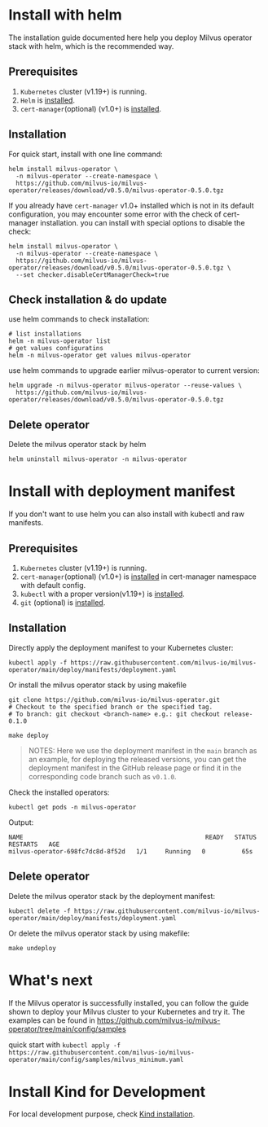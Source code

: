 # Install with helm
The installation guide documented here help you deploy Milvus operator stack with helm, which is the recommended way.

## Prerequisites
1. `Kubernetes` cluster (v1.19+) is running.
2. `Helm` is [installed](https://helm.sh/).
2. `cert-manager`(optional) (v1.0+) is [installed](https://cert-manager.io/docs/installation/kubernetes/).

## Installation

For quick start, install with one line command:

```shell
helm install milvus-operator \
  -n milvus-operator --create-namespace \
  https://github.com/milvus-io/milvus-operator/releases/download/v0.5.0/milvus-operator-0.5.0.tgz
```

If you already have `cert-manager` v1.0+ installed which is not in its default configuration, you may encounter some error with the check of cert-manager installation. you can install with special options to disable the check:

```
helm install milvus-operator \
  -n milvus-operator --create-namespace \
  https://github.com/milvus-io/milvus-operator/releases/download/v0.5.0/milvus-operator-0.5.0.tgz \
  --set checker.disableCertManagerCheck=true
```

## Check installation & do update

use helm commands to check installation:

```shell
# list installations
helm -n milvus-operator list
# get values configuratins
helm -n milvus-operator get values milvus-operator
```

use helm commands to upgrade earlier milvus-operator to current version:

```shell
helm upgrade -n milvus-operator milvus-operator --reuse-values \
  https://github.com/milvus-io/milvus-operator/releases/download/v0.5.0/milvus-operator-0.5.0.tgz
```

## Delete operator
Delete the milvus operator stack by helm

```shell
helm uninstall milvus-operator -n milvus-operator
```

# Install with deployment manifest

If you don't want to use helm you can also install with kubectl and raw manifests.

## Prerequisites
1. `Kubernetes` cluster (v1.19+) is running.
2. `cert-manager`(optional) (v1.0+) is [installed](https://cert-manager.io/docs/installation/kubernetes/) in cert-manager namespace with default config.
3. `kubectl` with a proper version(v1.19+) is [installed](https://kubernetes.io/docs/tasks/tools/).
4. `git` (optional) is [installed](https://git-scm.com/book/en/v2/Getting-Started-Installing-Git).

## Installation
Directly apply the deployment manifest to your Kubernetes cluster:
```shell
kubectl apply -f https://raw.githubusercontent.com/milvus-io/milvus-operator/main/deploy/manifests/deployment.yaml
```

Or install the milvus operator stack by using makefile
```shell
git clone https://github.com/milvus-io/milvus-operator.git
# Checkout to the specified branch or the specified tag.
# To branch: git checkout <branch-name> e.g.: git checkout release-0.1.0

make deploy
``` 

>NOTES: Here we use the deployment manifest in the `main` branch as an example, for deploying the released versions, you can get the deployment manifest in the GitHub release page or find it in the corresponding code branch such as `v0.1.0`.

Check the installed operators:

```shell
kubectl get pods -n milvus-operator
```

Output:
```log
NAME                                                  READY   STATUS    RESTARTS   AGE
milvus-operator-698fc7dc8d-8f52d   1/1     Running   0          65s
```

## Delete operator
Delete the milvus operator stack by the deployment manifest:

```shell
kubectl delete -f https://raw.githubusercontent.com/milvus-io/milvus-operator/main/deploy/manifests/deployment.yaml
```

Or delete the milvus operator stack by using makefile:

```shell
make undeploy
```


# What's next

If the Milvus operator is successfully installed, you can follow the guide shown to deploy your Milvus cluster to your Kubernetes and try it. The examples can be found in https://github.com/milvus-io/milvus-operator/tree/main/config/samples

quick start with `kubectl apply -f https://raw.githubusercontent.com/milvus-io/milvus-operator/main/config/samples/milvus_minimum.yaml`

# Install Kind for Development
For local development purpose, check [Kind installation](./kind-installation.md).
